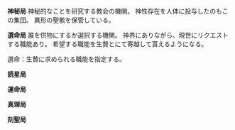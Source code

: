 
**神秘局**
神秘的なことを研究する教会の機関。
神性存在を人体に投与したのもこの集団。
異形の聖骸を保管している。

**選命局**
誰を供物にするか選択する機関。
神界にありながら、現世にリクエストする職能あり。
希望する職能を生贄とにて寄越して貰えるようになる。

選命：生贄に求められる職能を指定する。

**読星局**

**運命局**

**真理局**

**刻聖局**






